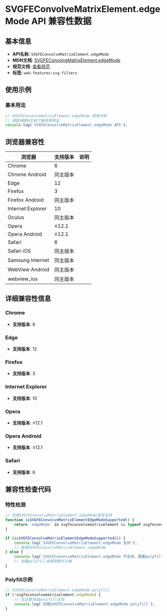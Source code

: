 # SVGFEConvolveMatrixElement.edgeMode API 兼容性数据

## 基本信息

- **API名称**: `SVGFEConvolveMatrixElement.edgeMode`
- **MDN文档**: [SVGFEConvolveMatrixElement.edgeMode](https://developer.mozilla.org/docs/Web/API/SVGFEConvolveMatrixElement/edgeMode)
- **规范文档**: [查看规范](https://drafts.fxtf.org/filter-effects/#dom-svgfeconvolvematrixelement-edgemode)
- **标签**: `web-features:svg-filters`

## 使用示例

### 基本用法

```javascript
// SVGFEConvolveMatrixElement.edgeMode 使用示例
// 请查阅MDN文档了解具体用法
console.log('SVGFEConvolveMatrixElement.edgeMode API');
```

## 浏览器兼容性

| 浏览器 | 支持版本 | 说明 |
|--------|----------|------|
| Chrome | 6 |  |
| Chrome Android | 同主版本 |  |
| Edge | 12 |  |
| Firefox | 3 |  |
| Firefox Android | 同主版本 |  |
| Internet Explorer | 10 |  |
| Oculus | 同主版本 |  |
| Opera | ≤12.1 |  |
| Opera Android | ≤12.1 |  |
| Safari | 6 |  |
| Safari iOS | 同主版本 |  |
| Samsung Internet | 同主版本 |  |
| WebView Android | 同主版本 |  |
| webview_ios | 同主版本 |  |

## 详细兼容性信息

### Chrome

- **支持版本**: 6

### Edge

- **支持版本**: 12

### Firefox

- **支持版本**: 3

### Internet Explorer

- **支持版本**: 10

### Opera

- **支持版本**: ≤12.1

### Opera Android

- **支持版本**: ≤12.1

### Safari

- **支持版本**: 6

## 兼容性检查代码

### 特性检测

```javascript
// 检查SVGFEConvolveMatrixElement.edgeMode是否支持
function isSVGFEConvolveMatrixElementEdgeModeSupported() {
    return 'edgeMode' in svgfeconvolvematrixelement && typeof svgfeconvolvematrixelement.edgeMode === 'function';
}

if (isSVGFEConvolveMatrixElementEdgeModeSupported()) {
    console.log('SVGFEConvolveMatrixElement.edgeMode 支持');
    // 使用SVGFEConvolveMatrixElement.edgeMode
} else {
    console.log('SVGFEConvolveMatrixElement.edgeMode 不支持，需要polyfill');
    // 加载polyfill或使用替代方案
}
```

### Polyfill示例

```javascript
// SVGFEConvolveMatrixElement.edgeMode polyfill
if (!svgfeconvolvematrixelement.edgeMode) {
    // 在这里添加polyfill实现
    console.log('加载SVGFEConvolveMatrixElement.edgeMode polyfill');
}
```

